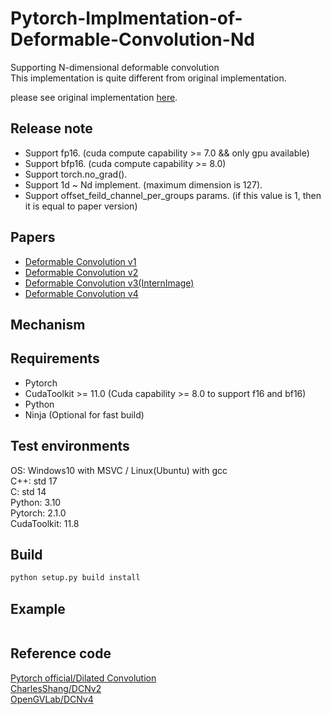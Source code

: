 # Pytorch-Implmentation-of-Deformable-Convolution-Nd   
Supporting N-dimensional deformable convolution    
This implementation is quite different from original implementation.   
   
please see original implementation [here](https://github.com/msracver/Deformable-ConvNets).   

## Release note  

- Support fp16. (cuda compute capability >= 7.0 && only gpu available)
- Support bfp16. (cuda compute capability >= 8.0)  
- Support torch.no_grad().  
- Support 1d ~ Nd implement. (maximum dimension is 127).       
- Support offset_feild_channel_per_groups params. (if this value is 1, then it is equal to paper version)  

## Papers   
- [Deformable Convolution v1](https://arxiv.org/abs/1703.06211)   
- [Deformable Convolution v2](https://arxiv.org/abs/1811.11168)   
- [Deformable Convolution v3(InternImage)](https://arxiv.org/abs/2211.05778)   
- [Deformable Convolution v4](https://arxiv.org/abs/2401.06197)   

## Mechanism   

## Requirements   
- Pytorch
- CudaToolkit >= 11.0 (Cuda capability >= 8.0 to support f16 and bf16)
- Python
- Ninja (Optional for fast build)
   
## Test environments   
OS: Windows10 with MSVC / Linux(Ubuntu) with gcc  
C++: std 17  
C: std 14  
Python: 3.10  
Pytorch: 2.1.0  
CudaToolkit: 11.8  
  
## Build
```python
python setup.py build install
```

## Example  
```
```
  
## Reference code   
[Pytorch official/Dilated Convolution](https://github.com/pytorch/pytorch/blob/main/aten/src/ATen/native/NaiveDilatedConvolution.cpp)  
[CharlesShang/DCNv2](https://github.com/CharlesShang/DCNv2)   
[OpenGVLab/DCNv4](https://github.com/OpenGVLab/DCNv4)   
